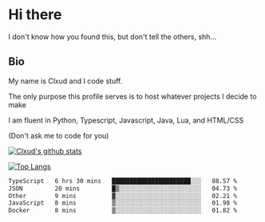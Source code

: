 

# Hi there
I don't know how you found this, but don't tell the others, shh...

## Bio
My name is Clxud and I code stuff.

The only purpose this profile serves is to host whatever projects I decide to make

I am fluent in Python, Typescript, Javascript, Java, Lua, and HTML/CSS



(Don't ask me to code for you)

[![Clxud's github stats](https://github-readme-stats.vercel.app/api?username=cloudwithax&count_private=true&theme=dark&show_icons=true)](https://github.com/anuraghazra/github-readme-stats) 

[![Top Langs](https://github-readme-stats.vercel.app/api/top-langs/?username=cloudwithax&theme=dark)](https://github.com/anuraghazra/github-readme-stats)

<!--START_SECTION:waka-->

```txt
TypeScript   6 hrs 30 mins   ██████████████████████░░░   88.57 %
JSON         20 mins         █▒░░░░░░░░░░░░░░░░░░░░░░░   04.73 %
Other        9 mins          ▓░░░░░░░░░░░░░░░░░░░░░░░░   02.21 %
JavaScript   8 mins          ▒░░░░░░░░░░░░░░░░░░░░░░░░   01.98 %
Docker       8 mins          ▒░░░░░░░░░░░░░░░░░░░░░░░░   01.82 %
```

<!--END_SECTION:waka-->








